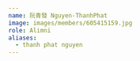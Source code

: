 ```yaml
---
name: 阮青發 Nguyen-ThanhPhat 
image: images/members/605415159.jpg 
role: Alimni
aliases:
  - thanh phat nguyen
---
```

